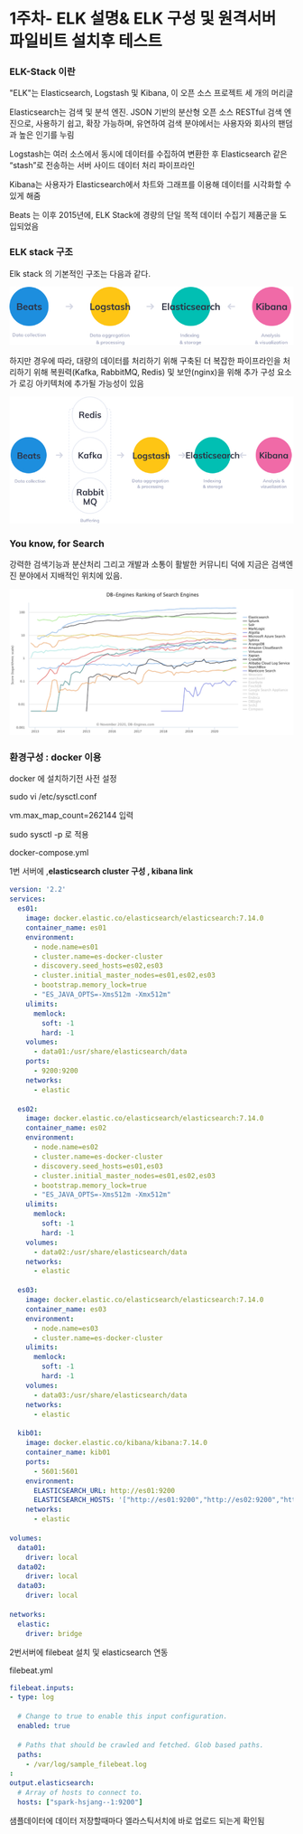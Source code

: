 # 1주차- ELK 설명& ELK 구성 및 원격서버 파일비트 설치후 테스트

### ELK-Stack 이란

"ELK"는 Elasticsearch, Logstash 및 Kibana, 이 오픈 소스 프로젝트 세 개의 머리글

Elasticsearch는 검색 및 분석 엔진. JSON 기반의 분산형 오픈 소스 RESTful 검색 엔진으로, 사용하기 쉽고, 확장 가능하며, 유연하여 검색 분야에서는 사용자와 회사의 팬덤과 높은 인기를 누림

 Logstash는 여러 소스에서 동시에 데이터를 수집하여 변환한 후 Elasticsearch 같은 “stash”로 전송하는 서버 사이드 데이터 처리 파이프라인

 Kibana는 사용자가 Elasticsearch에서 차트와 그래프를 이용해 데이터를 시각화할 수 있게 해줌

Beats 는 이후 2015년에, ELK Stack에 경량의 단일 목적 데이터 수집기 제품군을 도입되었음

### ELK stack 구조

Elk stack 의 기본적인 구조는 다음과 같다.


![ELK stack 기본 구조](./images/ELK%20Stack%20기본%20구조.png)

하지만 경우에 따라, 대량의 데이터를 처리하기 위해 구축된 더 복잡한 파이프라인을 처리하기 위해 복원력(Kafka, RabbitMQ, Redis) 및 보안(nginx)을 위해 추가 구성 요소가 로깅 아키텍처에 추가될 가능성이 있음


![ELK Stack 확장](./images/ELK%20Stack%20확장.png)

### You know, for Search

강력한 검색기능과 분산처리 그리고 개발과 소통이 활발한 커뮤니티 덕에 지금은 검색엔진 분야에서 지배적인 위치에 있음.

![검색엔진 순위](./images/검색엔진%20순위%20.png)


### 환경구성 : docker 이용

docker 에 설치하기전 사전 설정

sudo vi /etc/sysctl.conf

vm.max_map_count=262144 입력

sudo sysctl -p 로 적용

docker-compose.yml

1번 서버에 ,**elasticsearch cluster 구성 , kibana link**

```yaml
version: '2.2'
services:
  es01:
    image: docker.elastic.co/elasticsearch/elasticsearch:7.14.0
    container_name: es01
    environment:
      - node.name=es01
      - cluster.name=es-docker-cluster
      - discovery.seed_hosts=es02,es03
      - cluster.initial_master_nodes=es01,es02,es03
      - bootstrap.memory_lock=true
      - "ES_JAVA_OPTS=-Xms512m -Xmx512m"
    ulimits:
      memlock:
        soft: -1
        hard: -1
    volumes:
      - data01:/usr/share/elasticsearch/data
    ports:
      - 9200:9200
    networks:
      - elastic

  es02:
    image: docker.elastic.co/elasticsearch/elasticsearch:7.14.0
    container_name: es02
    environment:
      - node.name=es02
      - cluster.name=es-docker-cluster
      - discovery.seed_hosts=es01,es03
      - cluster.initial_master_nodes=es01,es02,es03
      - bootstrap.memory_lock=true
      - "ES_JAVA_OPTS=-Xms512m -Xmx512m"
    ulimits:
      memlock:
        soft: -1
        hard: -1
    volumes:
      - data02:/usr/share/elasticsearch/data
    networks:
      - elastic

  es03:
    image: docker.elastic.co/elasticsearch/elasticsearch:7.14.0
    container_name: es03
    environment:
      - node.name=es03
      - cluster.name=es-docker-cluster
    ulimits:
      memlock:
        soft: -1
        hard: -1
    volumes:
      - data03:/usr/share/elasticsearch/data
    networks:
      - elastic

  kib01:
    image: docker.elastic.co/kibana/kibana:7.14.0
    container_name: kib01
    ports:
      - 5601:5601
    environment:
      ELASTICSEARCH_URL: http://es01:9200
      ELASTICSEARCH_HOSTS: '["http://es01:9200","http://es02:9200","http://es03:9200"]'
    networks:
      - elastic

volumes:
  data01:
    driver: local
  data02:
    driver: local
  data03:
    driver: local

networks:
  elastic:
    driver: bridge
```

2번서버에 filebeat 설치 및 elasticsearch 연동

filebeat.yml

```yaml
filebeat.inputs:
- type: log

  # Change to true to enable this input configuration.
  enabled: true

  # Paths that should be crawled and fetched. Glob based paths.
  paths:
    - /var/log/sample_filebeat.log
:
output.elasticsearch:
  # Array of hosts to connect to.
  hosts: ["spark-hsjang--1:9200"]
```

샘플데이터에 데이터 저장할때마다 엘라스틱서치에 바로 업로드 되는게 확인됨
